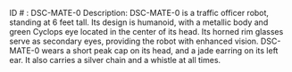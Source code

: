 ID # : DSC-MATE-0
Description: DSC-MATE-0 is a traffic officer robot, standing at 6 feet tall. Its design is humanoid, with a metallic body and green Cyclops eye located in the center of its head. Its horned rim glasses serve as secondary eyes, providing the robot with enhanced vision. DSC-MATE-0 wears a short peak cap on its head, and a jade earring on its left ear. It also carries a silver chain and a whistle at all times.
